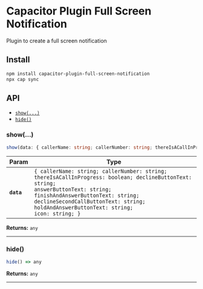 # Capacitor Plugin Full Screen Notification

Plugin to create a full screen notification

## Install

```bash
npm install capacitor-plugin-full-screen-notification
npx cap sync
```

## API

<docgen-index>

* [`show(...)`](#show)
* [`hide()`](#hide)

</docgen-index>

<docgen-api>
<!--Update the source file JSDoc comments and rerun docgen to update the docs below-->

### show(...)

```typescript
show(data: { callerName: string; callerNumber: string; thereIsACallInProgress: boolean; declineButtonText: string; answerButtonText: string; finishAndAnswerButtonText: string; declineSecondCallButtonText: string; holdAndAnswerButtonText: string; icon: string; }) => any
```

| Param      | Type                                                                                                                                                                                                                                                                    |
| ---------- | ----------------------------------------------------------------------------------------------------------------------------------------------------------------------------------------------------------------------------------------------------------------------- |
| **`data`** | <code>{ callerName: string; callerNumber: string; thereIsACallInProgress: boolean; declineButtonText: string; answerButtonText: string; finishAndAnswerButtonText: string; declineSecondCallButtonText: string; holdAndAnswerButtonText: string; icon: string; }</code> |

**Returns:** <code>any</code>

--------------------


### hide()

```typescript
hide() => any
```

**Returns:** <code>any</code>

--------------------

</docgen-api>
